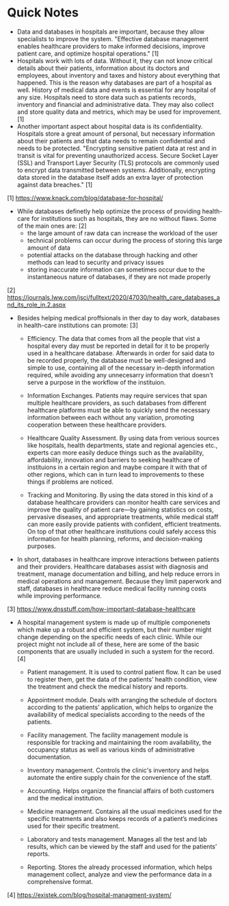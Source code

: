 # Quick Notes

- Data and databases in hospitals are important, because they allow specialists to improve the system.
  "Effective database management enables healthcare providers to make informed decisions, improve patient care,
  and optimize hospital operations." [1]
- Hospitals work with lots of data. Without it, they can not know critical details about their patients, information
  about its doctors and employees, about inventory and taxes and history about everything that happened. This is
  the reason why databases are part of a hospital as well. History of medical data and events is essential for
  any hospital of any size. Hospitals need to store data such as patients records, inventory and financial and
  administrative data. They may also collect and store quality data and metrics, which may be used for improvement. [1]
- Another important aspect about hospital data is its confidentiality. Hospitals store a great amount of personal,
  but necessary information about their patients and that data needs to remain confidential and needs to be protected.
  "Encrypting sensitive patient data at rest and in transit is vital for preventing unauthorized access.
  Secure Socket Layer (SSL) and Transport Layer Security (TLS) protocols are commonly used to encrypt data
  transmitted between systems. Additionally, encrypting data stored in the database itself adds an extra layer
  of protection against data breaches." [1]

[1] <https://www.knack.com/blog/database-for-hospital/>

- While databases definetly help optimize the process of providing health-care for institutions such as hospitals,
  they are no without flaws. Some of the main ones are: [2]
  - the large amount of raw data can increase the workload of the user
  - technical problems can occur during the process of storing this large amount of data
  - potential attacks on the database through hacking and other methods can lead to security and privacy issues
  - storing inaccurate information can sometimes occur due to the instantaneous nature of databases, if they are not
    made properly

[2] <https://journals.lww.com/jsci/fulltext/2020/47030/health_care_databases_and_its_role_in.2.aspx>

- Besides helping medical proffsionals in ther day to day work, databases in health-care institutions can promote: [3]

  - Efficiency. The data that comes from all the people that vist a hospital every day must be reported in detail for it to be properly used in a healthcare database. Afterwards in order for said data to be recorded properly, the database must be well-designed and simple to use, containing all of the necessary in-depth information required, while avoiding any unnecesarry information that doesn't serve a purpose in the workflow of the instituion.

  - Information Exchanges. Patients may require services that span multiple healthcare providers, as such databases from different healthcare platforms must be able to quickly send the necessary information between each without any variation, promoting cooperation between these healthcare providers.

  - Healthcare Quality Assessment. By using data from verious sources like hospitals, health departments, state and regional agencies etc., experts can more easily deduce things such as the availability, affordability, innovation and barriers to seeking healthcare of instituions in a certain region and maybe compare it with that of other regions, which can in turn lead to improvements to these things if problems are noticed.

  - Tracking and Monitoring. By using the data stored in this kind of a database healthcare providers can monitor health care services and improve the quality of patient care—by gaining statistics on costs, pervasive diseases, and appropriate treatments, while medical staff can more easily provide patients with confident, efficient treatments. On top of that other healthcare institutions could safely access this information for health planning, reforms, and decision-making purposes. 

- In short, databases in healthcare improve interactions between patients and their providers. Healthcare databases assist with diagnosis and treatment, manage documentation and billing, and help reduce errors in medical operations and management. Because they limit paperwork and staff, databases in healthcare reduce medical facility running costs while improving performance.

[3] <https://www.dnsstuff.com/how-important-database-healthcare>

- A hospital management system is made up of multiple componenets which make up a robust and efficient system, but their number might change depending on the specific needs of each clinic. While our project might not include all of these, here are some of the basic components that are usually included in such a system for the record. [4]

  - Patient management. It is used to control patient flow. It can be used to register them, get the data of the patients’ health condition, view the treatment and check the medical history and reports.

  - Appointment module. Deals with arranging the schedule of doctors according to the patients’ application, which helps to organize the availability of medical specialists according to the needs of the patients.

  - Facility management. The facility management module is responsible for tracking and maintaining the room availability, the occupancy status as well as various kinds of administrative documentation.

  - Inventory management. Controls the clinic's inventory and helps automate the entire supply chain for the convenience of the staff.

  - Accounting. Helps organize the financial affairs of both customers and the medical institution.

  - Medicine management. Contains all the usual medicines used for the specific treatments and also keeps records of a patient’s medicines used for their specific treatment.

  - Laboratory and tests management. Manages all the test and lab results, which can be viewed by the staff and used for the patients’ reports.

  - Reporting. Stores the already processed information, which helps management collect, analyze and view the performance data in a comprehensive format.  

[4] <https://existek.com/blog/hospital-managment-system/>
